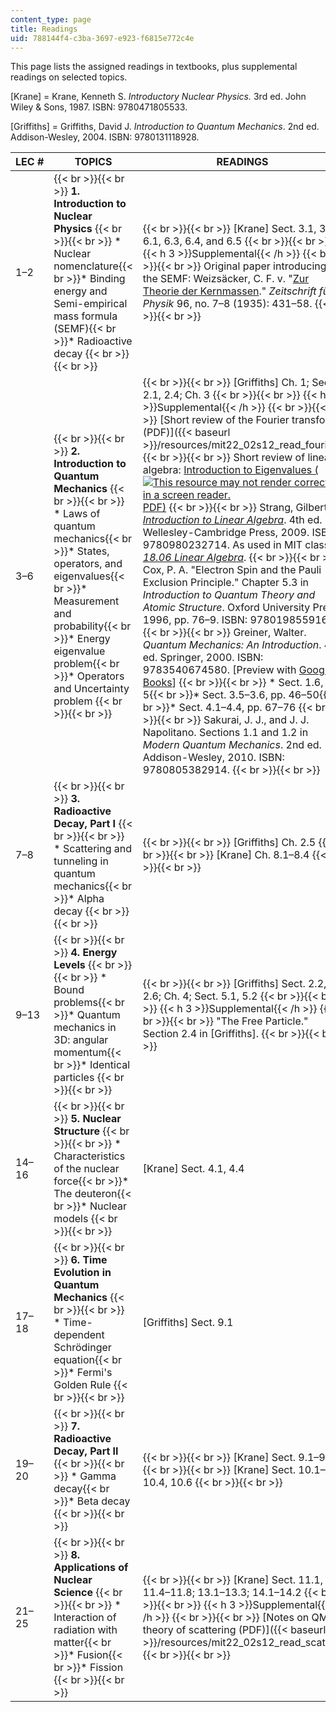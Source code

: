 ```yaml
---
content_type: page
title: Readings
uid: 788144f4-c3ba-3697-e923-f6815e772c4e
---
```


This page lists the assigned readings in textbooks, plus supplemental readings on selected topics.

\[Krane\] = Krane, Kenneth S. _Introductory Nuclear Physics._ 3rd ed. John Wiley & Sons, 1987. ISBN: 9780471805533.

\[Griffiths\] = Griffiths, David J. _Introduction to Quantum Mechanics_. 2nd ed. Addison-Wesley, 2004. ISBN: 9780131118928.

| LEC # | TOPICS | READINGS |
| --- | --- | --- |
| 1–2 |  {{< br >}}{{< br >}} **1\. Introduction to Nuclear Physics** {{< br >}}{{< br >}} *   Nuclear nomenclature{{< br >}}*   Binding energy and Semi-empirical mass formula (SEMF){{< br >}}*   Radioactive decay {{< br >}}{{< br >}}  |  {{< br >}}{{< br >}} \[Krane\] Sect. 3.1, 3.3; 6.1, 6.3, 6.4, and 6.5 {{< br >}}{{< br >}} {{< h 3 >}}Supplemental{{< /h >}} {{< br >}}{{< br >}} Original paper introducing the SEMF: Weizsäcker, C. F. v. "[Zur Theorie der Kernmassen](http://dx.doi.org/10.1007/BF01337700)." _Zeitschrift für Physik_ 96, no. 7–8 (1935): 431–58. {{< br >}}{{< br >}}  |
| 3–6 |  {{< br >}}{{< br >}} **2\. Introduction to Quantum Mechanics** {{< br >}}{{< br >}} *   Laws of quantum mechanics{{< br >}}*   States, operators, and eigenvalues{{< br >}}*   Measurement and probability{{< br >}}*   Energy eigenvalue problem{{< br >}}*   Operators and Uncertainty problem {{< br >}}{{< br >}}  |  {{< br >}}{{< br >}} \[Griffiths\] Ch. 1; Sect. 2.1, 2.4; Ch. 3 {{< br >}}{{< br >}} {{< h 3 >}}Supplemental{{< /h >}} {{< br >}}{{< br >}} [Short review of the Fourier transform (PDF)]({{< baseurl >}}/resources/mit22_02s12_read_fourier) {{< br >}}{{< br >}} Short review of linear algebra: [Introduction to Eigenvalues (![This resource may not render correctly in a screen reader.](/images/inacessible.gif)PDF)](http://math.mit.edu/linearalgebra/ila0601.pdf) {{< br >}}{{< br >}} Strang, Gilbert. [_Introduction to Linear Algebra_](http://math.mit.edu/linearalgebra/). 4th ed. Wellesley-Cambridge Press, 2009. ISBN: 9780980232714. As used in MIT class [_18.06 Linear Algebra_](/courses/18-06-linear-algebra-spring-2010). {{< br >}}{{< br >}} Cox, P. A. "Electron Spin and the Pauli Exclusion Principle." Chapter 5.3 in _Introduction to Quantum Theory and Atomic Structure_. Oxford University Press, 1996, pp. 76–9. ISBN: 9780198559160. {{< br >}}{{< br >}} Greiner, Walter. _Quantum Mechanics: An Introduction_. 4th ed. Springer, 2000. ISBN: 9783540674580. \[Preview with [Google Books](http://books.google.com/books?id=7qCMUfwoQcAC&pg=frontcover)\] {{< br >}}{{< br >}} *   Sect. 1.6, p. 5{{< br >}}*   Sect. 3.5–3.6, pp. 46–50{{< br >}}*   Sect. 4.1–4.4, pp. 67–76 {{< br >}}{{< br >}} Sakurai, J. J., and J. J. Napolitano. Sections 1.1 and 1.2 in _Modern Quantum Mechanics_. 2nd ed. Addison-Wesley, 2010. ISBN: 9780805382914. {{< br >}}{{< br >}}  |
| 7–8 |  {{< br >}}{{< br >}} **3\. Radioactive Decay, Part I** {{< br >}}{{< br >}} *   Scattering and tunneling in quantum mechanics{{< br >}}*   Alpha decay {{< br >}}{{< br >}}  |  {{< br >}}{{< br >}} \[Griffiths\] Ch. 2.5 {{< br >}}{{< br >}} \[Krane\] Ch. 8.1–8.4 {{< br >}}{{< br >}}  |
| 9–13 |  {{< br >}}{{< br >}} **4\. Energy Levels** {{< br >}}{{< br >}} *   Bound problems{{< br >}}*   Quantum mechanics in 3D: angular momentum{{< br >}}*   Identical particles {{< br >}}{{< br >}}  |  {{< br >}}{{< br >}} \[Griffiths\] Sect. 2.2, 2.6; Ch. 4; Sect. 5.1, 5.2 {{< br >}}{{< br >}} {{< h 3 >}}Supplemental{{< /h >}} {{< br >}}{{< br >}} "The Free Particle." Section 2.4 in \[Griffiths\]. {{< br >}}{{< br >}}  |
| 14–16 |  {{< br >}}{{< br >}} **5\. Nuclear Structure** {{< br >}}{{< br >}} *   Characteristics of the nuclear force{{< br >}}*   The deuteron{{< br >}}*   Nuclear models {{< br >}}{{< br >}}  | \[Krane\] Sect. 4.1, 4.4 |
| 17–18 |  {{< br >}}{{< br >}} **6\. Time Evolution in Quantum Mechanics** {{< br >}}{{< br >}} *   Time-dependent Schrödinger equation{{< br >}}*   Fermi's Golden Rule {{< br >}}{{< br >}}  | \[Griffiths\] Sect. 9.1 |
| 19–20 |  {{< br >}}{{< br >}} **7\. Radioactive Decay, Part II** {{< br >}}{{< br >}} *   Gamma decay{{< br >}}*   Beta decay {{< br >}}{{< br >}}  |  {{< br >}}{{< br >}} \[Krane\] Sect. 9.1–9.3 {{< br >}}{{< br >}} \[Krane\] Sect. 10.1–10.4, 10.6 {{< br >}}{{< br >}}  |
| 21–25 |  {{< br >}}{{< br >}} **8\. Applications of Nuclear Science** {{< br >}}{{< br >}} *   Interaction of radiation with matter{{< br >}}*   Fusion{{< br >}}*   Fission {{< br >}}{{< br >}}  |  {{< br >}}{{< br >}} \[Krane\] Sect. 11.1, 11.4–11.8; 13.1–13.3; 14.1–14.2 {{< br >}}{{< br >}} {{< h 3 >}}Supplemental{{< /h >}} {{< br >}}{{< br >}} [Notes on QM theory of scattering (PDF)]({{< baseurl >}}/resources/mit22_02s12_read_scatter) {{< br >}}{{< br >}}